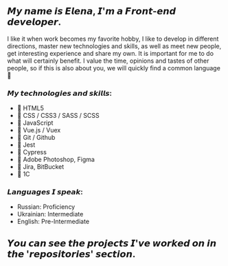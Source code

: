## 𝙈𝙮 𝙣𝙖𝙢𝙚 𝙞𝙨 𝙀𝙡𝙚𝙣𝙖, 𝙄'𝙢 𝙖 𝙁𝙧𝙤𝙣𝙩-𝙚𝙣𝙙 𝙙𝙚𝙫𝙚𝙡𝙤𝙥𝙚𝙧.

I like it when work becomes my favorite hobby, I like to develop in different directions, master new technologies and skills, as well as meet new people, get interesting experience and share my own.
It is important for me to do what will certainly benefit. I value the time, opinions and tastes of other people, so if this is also about you, we will quickly find a common language 🌈

### 𝙈𝙮 𝙩𝙚𝙘𝙝𝙣𝙤𝙡𝙤𝙜𝙞𝙚𝙨 𝙖𝙣𝙙 𝙨𝙠𝙞𝙡𝙡𝙨:

- 🔎 HTML5
- 🔎 CSS / CSS3 / SASS / SCSS 
- 🔎 JavaScript
- 🔎 Vue.js / Vuex
- 🔎 Git / Github
- 🔎 Jest
- 🔎 Cypress
- 🔎 Adobe Photoshop, Figma
- 🔎 Jira, BitBucket
- 🔎 1С

### 𝙇𝙖𝙣𝙜𝙪𝙖𝙜𝙚𝙨 𝙄 𝙨𝙥𝙚𝙖𝙠:
- Russian: Proficiency
- Ukrainian: Intermediate
- English: Pre-Intermediate


##  𝙔𝙤𝙪 𝙘𝙖𝙣 𝙨𝙚𝙚 𝙩𝙝𝙚 𝙥𝙧𝙤𝙟𝙚𝙘𝙩𝙨 𝙄'𝙫𝙚 𝙬𝙤𝙧𝙠𝙚𝙙 𝙤𝙣 𝙞𝙣 𝙩𝙝𝙚 '𝙧𝙚𝙥𝙤𝙨𝙞𝙩𝙤𝙧𝙞𝙚𝙨' 𝙨𝙚𝙘𝙩𝙞𝙤𝙣. 
